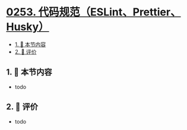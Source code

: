 # [0253. 代码规范（ESLint、Prettier、Husky）](https://github.com/tnotesjs/TNotes.react/tree/main/notes/0253.%20%E4%BB%A3%E7%A0%81%E8%A7%84%E8%8C%83%EF%BC%88ESLint%E3%80%81Prettier%E3%80%81Husky%EF%BC%89)

<!-- region:toc -->

- [1. 🎯 本节内容](#1--本节内容)
- [2. 🫧 评价](#2--评价)

<!-- endregion:toc -->

## 1. 🎯 本节内容

- todo

## 2. 🫧 评价

- todo
